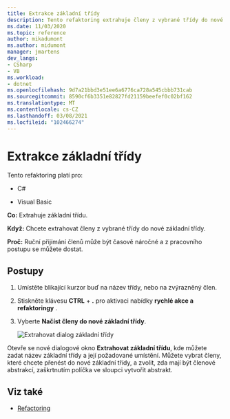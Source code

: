 ```yaml
---
title: Extrakce základní třídy
description: Tento refaktoring extrahuje členy z vybrané třídy do nové základní třídy.
ms.date: 11/03/2020
ms.topic: reference
author: mikadumont
ms.author: midumont
manager: jmartens
dev_langs:
- CSharp
- VB
ms.workload:
- dotnet
ms.openlocfilehash: 9d7a21bbd3e51ee6a6776ca728a545cbbb731cab
ms.sourcegitcommit: 8590cf6b3351e82827fd21159beefef0c02bf162
ms.translationtype: MT
ms.contentlocale: cs-CZ
ms.lasthandoff: 03/08/2021
ms.locfileid: "102466274"
---
```

# <a name="extract-base-class"></a>Extrakce základní třídy

Tento refaktoring platí pro:

- C#

- Visual Basic

**Co:** Extrahuje základní třídu.

**Když:** Chcete extrahovat členy z vybrané třídy do nové základní třídy.

**Proč:** Ruční přijímání členů může být časově náročné a z pracovního postupu se můžete dostat. 

## <a name="how-to"></a>Postupy

1. Umístěte blikající kurzor buď na název třídy, nebo na zvýrazněný člen.

2. Stiskněte klávesu **CTRL** + **.** pro aktivaci nabídky **rychlé akce a refaktoringy** .

3. Vyberte **Načíst členy do nové základní třídy**.

    ![Extrahovat dialog základní třídy](media/extract-base-class.png)

Otevře se nové dialogové okno **Extrahovat základní třídu**, kde můžete zadat název základní třídy a její požadované umístění. Můžete vybrat členy, které chcete přenést do nové základní třídy, a zvolit, zda mají být členové abstrakcí, zaškrtnutím políčka ve sloupci vytvořit abstrakt.

## <a name="see-also"></a>Viz také

- [Refactoring](../refactoring-in-visual-studio.md)
